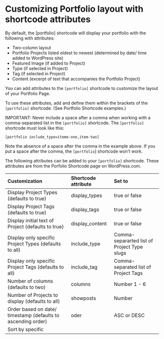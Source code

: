 # Customizing Portfolio layout with shortcode attributes

By default, the \[portfolio\] shortcode will display your portfolio with the following with attributes:

* Two-column layout
* Portfolio Projects listed oldest to newest \(determined by date/ time added to WordPress site\)
* Featured Image \(if added to Project\)
* Type \(if selected in Project\)
* Tag \(if selected in Project\)
* Content \(excerpt of text that accompanies the Portfolio Project\)

You can add attributes to the `[portfolio]` shortcode to customize the layout of your Portfolio Page.

To use these attributes, add and define them within the brackets of the `[portfolio]` shortcode. \(See Portfolio Shortcode examples.\)

IMPORTANT: Never include a space after a comma when working with a comma-separated list in the `[portfolio]` shortcode. The `[portfolio]` shortcode must look like this:

`[portfolio include_type=iteme-one,item-two]`

Note the absence of a space after the comma in the example above. If you put a space after the comma, the `[portfolio`\] shortcode won’t work.

The following attributes can be added to your `[portfolio]` shortcode. These attributes are from the Porfolio Shortcode page on WordPress.com.

| Customization | Shortcode attribute | Set to |
| :--- | :--- | :--- |
| Display Project Types \(defaults to true\) | display\_types | true or false |
| Display Project Tags \(defaults to true\) | display\_tags | true or false |
| Display initial text of Project \(defaults to true\) | display\_content | true or false |
| Display only specific Project Types \(defaults to all\) | include\_type | Comma-separarted list of Project Type slugs |
| Display only specific Project Tags \(defaults to all\) | include\_tag | Comma-separated list of Project Tags |
| Number of columns \(defaults to two\) | columns | Number 1 - 6 |
| Number of Projects to display \(defaults to all\) | showposts | Number |
| Order based on date/ timestamp \(defaults to ascending order\) | oder | ASC or DESC |
| Sort by specific |  |  |



